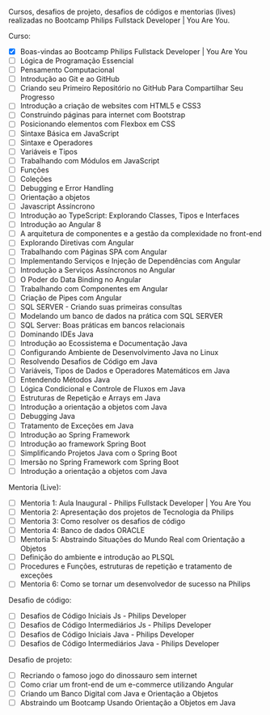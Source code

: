 Cursos, desafios de projeto, desafios de códigos e mentorias (lives) realizadas no Bootcamp Philips Fullstack Developer | You Are You.

Curso:
- [x] Boas-vindas ao Bootcamp Philips Fullstack Developer | You Are You
- [ ] Lógica de Programação Essencial
- [ ] Pensamento Computacional
- [ ] Introdução ao Git e ao GitHub
- [ ] Criando seu Primeiro Repositório no GitHub Para Compartilhar Seu Progresso
- [ ] Introdução a criação de websites com HTML5 e CSS3
- [ ] Construindo páginas para internet com Bootstrap
- [ ] Posicionando elementos com Flexbox em CSS
- [ ] Sintaxe Básica em JavaScript
- [ ] Sintaxe e Operadores
- [ ] Variáveis e Tipos
- [ ] Trabalhando com Módulos em JavaScript
- [ ] Funções
- [ ] Coleções
- [ ] Debugging e Error Handling
- [ ] Orientação a objetos
- [ ] Javascript Assíncrono
- [ ] Introdução ao TypeScript: Explorando Classes, Tipos e Interfaces
- [ ] Introdução ao Angular 8
- [ ] A arquitetura de componentes e a gestão da complexidade no front-end
- [ ] Explorando Diretivas com Angular
- [ ] Trabalhando com Páginas SPA com Angular
- [ ] Implementando Serviços e Injeção de Dependências com Angular
- [ ] Introdução a Serviços Assíncronos no Angular
- [ ] O Poder do Data Binding no Angular
- [ ] Trabalhando com Componentes em Angular
- [ ] Criação de Pipes com Angular
- [ ] SQL SERVER - Criando suas primeiras consultas
- [ ] Modelando um banco de dados na prática com SQL SERVER
- [ ] SQL Server: Boas práticas em bancos relacionais
- [ ] Dominando IDEs Java
- [ ] Introdução ao Ecossistema e Documentação Java
- [ ] Configurando Ambiente de Desenvolvimento Java no Linux
- [ ] Resolvendo Desafios de Código em Java
- [ ] Variáveis, Tipos de Dados e Operadores Matemáticos em Java
- [ ] Entendendo Métodos Java
- [ ] Lógica Condicional e Controle de Fluxos em Java
- [ ] Estruturas de Repetição e Arrays em Java
- [ ] Introdução a orientação a objetos com Java
- [ ] Debugging Java
- [ ] Tratamento de Exceções em Java
- [ ] Introdução ao Spring Framework
- [ ] Introdução ao framework Spring Boot
- [ ] Simplificando Projetos Java com o Spring Boot
- [ ] Imersão no Spring Framework com Spring Boot
- [ ] Introdução a orientação a objetos com Java

Mentoria (Live):
- [ ] Mentoria 1: Aula Inaugural - Philips Fullstack Developer | You Are You
- [ ] Mentoria 2: Apresentação dos projetos de Tecnologia da Philips
- [ ] Mentoria 3: Como resolver os desafios de código
- [ ] Mentoria 4: Banco de dados ORACLE
- [ ] Mentoria 5: Abstraindo Situações do Mundo Real com Orientação a Objetos
- [ ] Definição do ambiente e introdução ao PLSQL
- [ ] Procedures e Funções, estruturas de repetição e tratamento de exceções
- [ ] Mentoria 6: Como se tornar um desenvolvedor de sucesso na Philips

Desafio de código:
- [ ] Desafios de Código Iniciais Js - Philips Developer
- [ ] Desafios de Código Intermediários Js - Philips Developer
- [ ] Desafios de Código Iniciais Java - Philips Developer
- [ ] Desafios de Código Intermediários Java - Philips Developer

Desafio de projeto:
- [ ] Recriando o famoso jogo do dinossauro sem internet
- [ ] Como criar um front-end de um e-commerce utilizando Angular
- [ ] Criando um Banco Digital com Java e Orientação a Objetos
- [ ] Abstraindo um Bootcamp Usando Orientação a Objetos em Java
